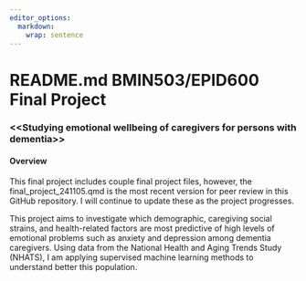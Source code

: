 ```yaml
---
editor_options:
  markdown: 
    wrap: sentence
---
```


# README.md BMIN503/EPID600 Final Project 

### \<\<Studying emotional wellbeing of caregivers for persons with dementia\>\>

#### Overview

This final project includes couple final project files, however, the final_project_241105.qmd is the most recent version for peer review in this GitHub repository.
I will continue to update these as the project progresses.

This project aims to investigate which demographic, caregiving social strains, and health-related factors are most predictive of high levels of emotional problems such as anxiety and depression among dementia caregivers.
Using data from the National Health and Aging Trends Study (NHATS), I am applying supervised machine learning methods to understand better this population.
